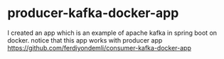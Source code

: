 # producer-kafka-docker-app

I created an app which is an example of apache kafka in spring boot on docker.
notice that this app works  with producer app https://github.com/ferdiyondemli/consumer-kafka-docker-app
